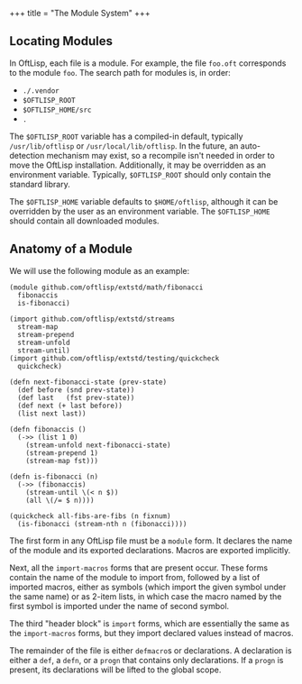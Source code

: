 +++
title = "The Module System"
+++

## Locating Modules

In OftLisp, each file is a module.
For example, the file `foo.oft` corresponds to the module `foo`.
The search path for modules is, in order:

 - `./.vendor`
 - `$OFTLISP_ROOT`
 - `$OFTLISP_HOME/src`
 - `.`

The `$OFTLISP_ROOT` variable has a compiled-in default, typically `/usr/lib/oftlisp` or `/usr/local/lib/oftlisp`.
In the future, an auto-detection mechanism may exist, so a recompile isn't needed in order to move the OftLisp installation.
Additionally, it may be overridden as an environment variable.
Typically, `$OFTLISP_ROOT` should only contain the standard library.

The `$OFTLISP_HOME` variable defaults to `$HOME/oftlisp`, although it can be overridden by the user as an environment variable.
The `$OFTLISP_HOME` should contain all downloaded modules.

## Anatomy of a Module

We will use the following module as an example:

```oftlisp
(module github.com/oftlisp/extstd/math/fibonacci
  fibonaccis
  is-fibonacci)

(import github.com/oftlisp/extstd/streams
  stream-map
  stream-prepend
  stream-unfold
  stream-until)
(import github.com/oftlisp/extstd/testing/quickcheck
  quickcheck)

(defn next-fibonacci-state (prev-state)
  (def before (snd prev-state))
  (def last   (fst prev-state))
  (def next (+ last before))
  (list next last))

(defn fibonaccis ()
  (->> (list 1 0)
    (stream-unfold next-fibonacci-state)
	(stream-prepend 1)
	(stream-map fst)))

(defn is-fibonacci (n)
  (->> (fibonaccis)
    (stream-until \(< n $))
	(all \(/= $ n))))

(quickcheck all-fibs-are-fibs (n fixnum)
  (is-fibonacci (stream-nth n (fibonacci))))
```

The first form in any OftLisp file must be a `module` form.
It declares the name of the module and its exported declarations.
Macros are exported implicitly.

Next, all the `import-macros` forms that are present occur.
These forms contain the name of the module to import from, followed by a list of imported macros, either as symbols (which import the given symbol under the same name) or as 2-item lists, in which case the macro named by the first symbol is imported under the name of second symbol.

The third "header block" is `import` forms, which are essentially the same as the `import-macros` forms, but they import declared values instead of macros.

The remainder of the file is either `defmacro`s or declarations.
A declaration is either a `def`, a `defn`, or a `progn` that contains only declarations.
If a `progn` is present, its declarations will be lifted to the global scope.
